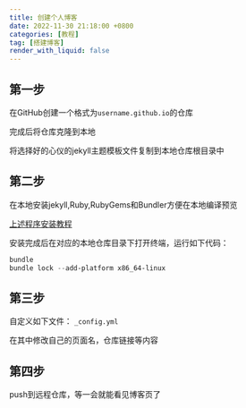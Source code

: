 ```yaml
---
title: 创建个人博客
date: 2022-11-30 21:18:00 +0800
categories: [教程]
tag: [搭建博客]
render_with_liquid: false
---
```


## 第一步

在GitHub创建一个格式为`username.github.io`的仓库

完成后将仓库克隆到本地

将选择好的心仪的jekyll主题模板文件复制到本地仓库根目录中

## 第二步

在本地安装jekyll,Ruby,RubyGems和Bundler方便在本地编译预览

[上述程序安装教程](https://jekyllrb.com/docs/installation/)

安装完成后在对应的本地仓库目录下打开终端，运行如下代码：

```powershell
bundle
bundle lock --add-platform x86_64-linux
```

## 第三步

自定义如下文件：
`_config.yml`

在其中修改自己的页面名，仓库链接等内容

## 第四步

push到远程仓库，等一会就能看见博客页了
